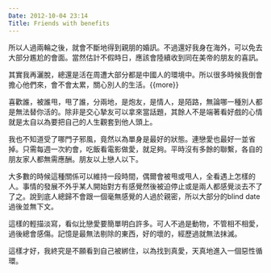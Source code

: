 ```yaml
---
Date: 2012-10-04 23:14
Title: Friends with benefits
---
```


所以人過兩輪之後，就會不斷地得到親朋的婚訊。不過還好我身在海外，可以免去大部分尷尬的會面。當然估計不假時日，應該會陸續收到同在美帝的朋友的喜訊。

其實我再灑脫，總還是活在周遭大部分都是中國人的環境中。所以很多時候我倒會擔心他們來，會不會太累，關心別人的生活。{{more}}

喜歡誰，被誰甩，甩了誰，分兩地，是炮友，是情人，是陌路，無論哪一種別人都是無法替你活的。除非是交心摯友可以拿來當話題，其餘人不是端著看好戲的心情就是太自以為要把自己的人生觀套到他人頭上。

我也不知道受了哪門子邪風，竟然以為單身是最好的狀態。連戀愛也最好一並省掉。只需每週一次約會，吃飯看電影做愛，就足夠。平時沒有多餘的聯繫，各自的朋友家人都無需應酬。朋友以上戀人以下。

大多數的時候這種關係可以維持一段時間，偶爾會被甩或甩人，全看遇上怎樣的人。事情的發展不外乎某人開始對方有感覺然後被迫停止或是兩人都感覺淡去不了了之。說到底人總歸不會跟一個毫無感覺的人過於親密，所以大部分的blind date過後並無下文。

這樣的輕描淡寫，看似比戀愛要簡單明白許多。可人不過是動物，不管相不相愛，過後總會感傷。記憶是最無法剔除的東西，好的壞的，經歷過就無法抹滅。

這樣才好，我終究是不願看到自己被綁住，以為找到真愛，天真地進入一個惡性循環。













